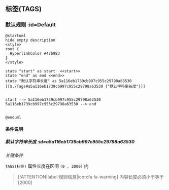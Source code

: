 ## 标签(TAGS) <!-- {docsify-ignore-all} -->

   

### 默认规则 :id=Default

```plantuml
@startuml
hide empty description
<style>
root {
  HyperlinkColor #42b983
}
</style>

state "start" as start  <<start>>
state "end" as end <<end>>
state "默认字符串长度" as 5a116eb1739cb997c955c29798a63530 [[$./Tags#a5a116eb1739cb997c955c29798a63530 {"默认字符串长度"}]]


start --> 5a116eb1739cb997c955c29798a63530 
5a116eb1739cb997c955c29798a63530 --> end 


@enduml
```

#### 条件说明

##### 默认字符串长度 :id=a5a116eb1739cb997c955c29798a63530


*关键条件*


`TAGS(标签)` 属性长度在区间 `(0 , 2000]` 内

> [!ATTENTION|label:规则信息|icon:fa fa-warning]
> 内容长度必须小于等于[2000]







